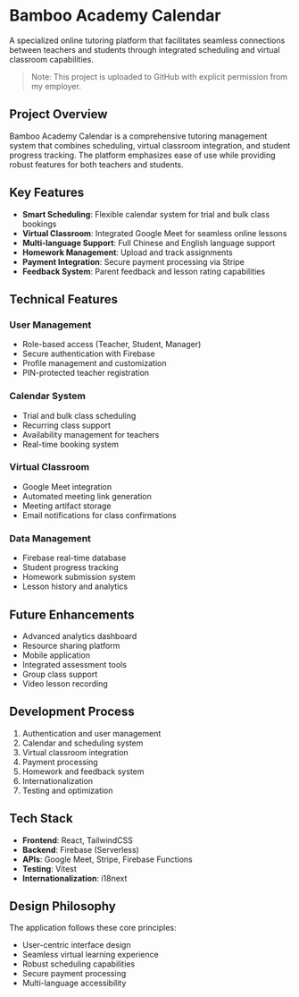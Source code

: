 # Bamboo Academy Calendar

A specialized online tutoring platform that facilitates seamless connections between teachers and students through integrated scheduling and virtual classroom capabilities.

> Note: This project is uploaded to GitHub with explicit permission from my employer.

## Project Overview

Bamboo Academy Calendar is a comprehensive tutoring management system that combines scheduling, virtual classroom integration, and student progress tracking. The platform emphasizes ease of use while providing robust features for both teachers and students.

## Key Features

- **Smart Scheduling**: Flexible calendar system for trial and bulk class bookings
- **Virtual Classroom**: Integrated Google Meet for seamless online lessons
- **Multi-language Support**: Full Chinese and English language support
- **Homework Management**: Upload and track assignments
- **Payment Integration**: Secure payment processing via Stripe
- **Feedback System**: Parent feedback and lesson rating capabilities

## Technical Features

### User Management
- Role-based access (Teacher, Student, Manager)
- Secure authentication with Firebase
- Profile management and customization
- PIN-protected teacher registration

### Calendar System
- Trial and bulk class scheduling
- Recurring class support
- Availability management for teachers
- Real-time booking system

### Virtual Classroom
- Google Meet integration
- Automated meeting link generation
- Meeting artifact storage
- Email notifications for class confirmations

### Data Management
- Firebase real-time database
- Student progress tracking
- Homework submission system
- Lesson history and analytics

## Future Enhancements

- Advanced analytics dashboard
- Resource sharing platform
- Mobile application
- Integrated assessment tools
- Group class support
- Video lesson recording

## Development Process

1. Authentication and user management
2. Calendar and scheduling system
3. Virtual classroom integration
4. Payment processing
5. Homework and feedback system
6. Internationalization
7. Testing and optimization

## Tech Stack

- **Frontend**: React, TailwindCSS
- **Backend**: Firebase (Serverless)
- **APIs**: Google Meet, Stripe, Firebase Functions
- **Testing**: Vitest
- **Internationalization**: i18next

## Design Philosophy

The application follows these core principles:
- User-centric interface design
- Seamless virtual learning experience
- Robust scheduling capabilities
- Secure payment processing
- Multi-language accessibility